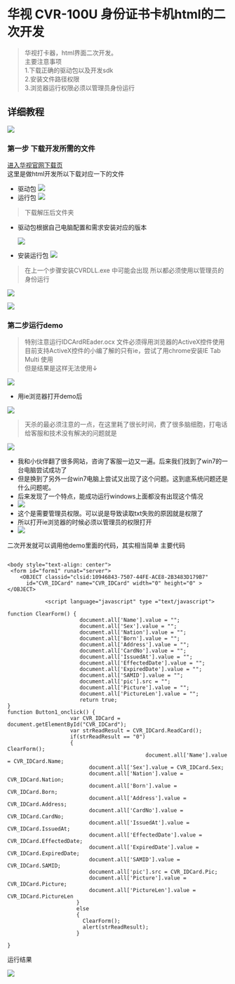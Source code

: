 # 华视 CVR-100U 身份证书卡机html的二次开发
> 华视打卡器，html界面二次开发。  
> 主要注意事项  
> 1.下载正确的驱动包以及开发sdk  
> 2.安装文件路径权限  
> 3.浏览器运行权限必须以管理员身份运行

## 详细教程

<img src = "./img/1/IMG_20170329_161151.jpg"></img>

### 第一步 下载开发所需的文件
 [进入华视官网下载页](http://www.chinaidcard.com/category/download/)  	
这里是做html开发所以下载对应一下的文件
- 驱动包
	<img src = "./img/1/bg_1_qdb.jpg"></img>
- 运行包
	<img src = "./img/1/bg_1_kfb.jpg"></img>

> 下载解压后文件夹

- 驱动包根据自己电脑配置和需求安装对应的版本 

	<img src = "./img/1/bg_1_20170330173015.jpg"></img>

- 安装运行包
	<img src = "./img/1/bg_1_yx_jy.jpg"></img>	
> 在上一个步骤安装CVRDLL.exe 中可能会出现 所以都必须使用以管理员的身份运行   
 
<img src = "./img/1/bg_1_20170330174236.jpg"></img>

<img src = "./img/1/bg_bt_20170330173244.jpg"></img>

### 第二步运行demo
> 特别注意运行IDCArdREader.ocx 文件必须得用浏览器的ActiveX控件使用  
> 目前支持ActiveX控件的小编了解的只有ie，尝试了用chrome安装IE Tab Multi 使用  
> 但是结果是这样无法使用↓

<img src = "./img/1/bg_1_20170330174943.jpg"></img>

- 用ie浏览器打开demo后
	
<img src = "./img/1/bg_1_20170330175139.jpg"></img>

> 天杀的最必须注意的一点，在这里耗了很长时间，费了很多脑细胞，打电话给客服和技术没有解决的问题就是

<img src = "./img/1/bg_1_20170330175744.jpg"></img>

- 我和小伙伴翻了很多网站，咨询了客服一边又一遍。后来我们找到了win7的一台电脑尝试成功了  
- 但是换到了另外一台win7电脑上尝试又出现了这个问题。这到底系统问题还是什么问题呢。
- 后来发现了一个特点，能成功运行windows上面都没有出现这个情况
- <img src = "./img/1/bg_1_20170330174236.jpg"></img>
- 这个是需要管理员权限。可以说是导致读取txt失败的原因就是权限了
- 所以打开ie浏览器的时候必须以管理员的权限打开
- <img src = "./img/1/bg_1_20170330180411.jpg"></img>


二次开发就可以调用他demo里面的代码，其实相当简单
主要代码
```

<body style="text-align: center">
 <form id="form1" runat="server">    
    <OBJECT classid="clsid:10946843-7507-44FE-ACE8-2B3483D179B7"
	  id="CVR_IDCard" name="CVR_IDCard" width="0" height="0" >
</OBJECT>

			<script language="javascript" type ="text/javascript">
					
function ClearForm() {
                       document.all['Name'].value = ""; 
                       document.all['Sex'].value = ""; 
                       document.all['Nation'].value = ""; 
                       document.all['Born'].value = ""; 
                       document.all['Address'].value = ""; 
                       document.all['CardNo'].value = ""; 
                       document.all['IssuedAt'].value = ""; 
                       document.all['EffectedDate'].value = ""; 
                       document.all['ExpiredDate'].value = ""; 
                       document.all['SAMID'].value = ""; 
                       document.all['pic'].src = ""; 
                       document.all['Picture'].value = "";  
                       document.all['PictureLen'].value = "";     
                       return true;
}
function Button1_onclick() {
                    var CVR_IDCard = document.getElementById("CVR_IDCard");					
					var strReadResult = CVR_IDCard.ReadCard();
					if(strReadResult == "0")
					{
ClearForm();
					      					document.all['Name'].value = CVR_IDCard.Name;  
                          document.all['Sex'].value = CVR_IDCard.Sex;    
                          document.all['Nation'].value = CVR_IDCard.Nation; 
                          document.all['Born'].value = CVR_IDCard.Born;     
                          document.all['Address'].value = CVR_IDCard.Address; 
                          document.all['CardNo'].value = CVR_IDCard.CardNo; 
                          document.all['IssuedAt'].value = CVR_IDCard.IssuedAt;  
                          document.all['EffectedDate'].value = CVR_IDCard.EffectedDate;  
                          document.all['ExpiredDate'].value = CVR_IDCard.ExpiredDate;
                          document.all['SAMID'].value = CVR_IDCard.SAMID;
                          document.all['pic'].src = CVR_IDCard.Pic;
                          document.all['Picture'].value = CVR_IDCard.Picture;  
                          document.all['PictureLen'].value = CVR_IDCard.PictureLen  
                      }
                      else
                      {
                        ClearForm();
                        alert(strReadResult);
                      }
					
}
```


运行结果

<img src = "./img/1/bg_1_20170330180826.jpg"></img>

